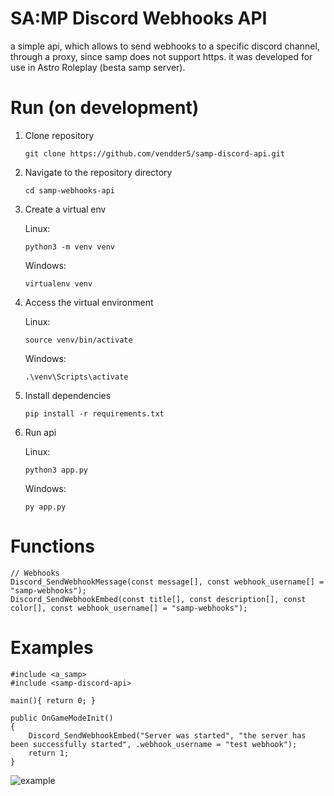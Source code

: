 # SA:MP Discord Webhooks API

a simple api, which allows to send webhooks to a specific discord channel, through a proxy, since samp does not support https. it was developed for use in Astro Roleplay (besta samp server).

# Run (on development)

1. Clone repository

   ```git clone https://github.com/vendder5/samp-discord-api.git```

2. Navigate to the repository directory

   ```cd samp-webhooks-api```

3. Create a virtual env

    Linux:
    
     ```python3 -m venv venv```

    Windows:
    
     ```virtualenv venv```

4. Access the virtual environment

    Linux:
    
     ```source venv/bin/activate```

    Windows:
    
     ```.\venv\Scripts\activate```

5. Install dependencies

    ```pip install -r requirements.txt```

6. Run api

    Linux:
    
     ```python3 app.py```

    Windows:
    
     ```py app.py```

# Functions
```pawn
// Webhooks
Discord_SendWebhookMessage(const message[], const webhook_username[] = "samp-webhooks");
Discord_SendWebhookEmbed(const title[], const description[], const color[], const webhook_username[] = "samp-webhooks");
```

# Examples
```pawn
#include <a_samp>
#include <samp-discord-api>

main(){ return 0; }

public OnGameModeInit()
{
	Discord_SendWebhookEmbed("Server was started", "the server has been successfully started", .webhook_username = "test webhook");
	return 1;
}
```

![example](https://cdn.discordapp.com/attachments/1259707494897549452/1270500832676286504/image.png?ex=66b3ed9b&is=66b29c1b&hm=7c1bc0d6fc96a7588292d223f046bc9001a838af1799215b6e8994a686f9d836&)
